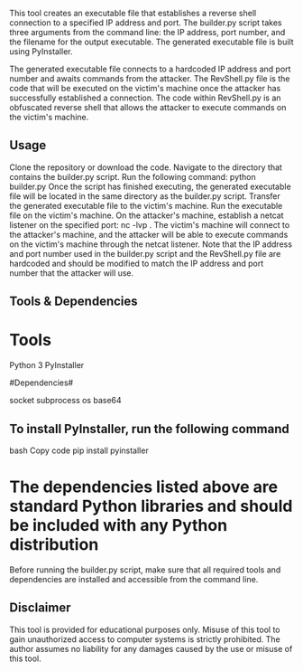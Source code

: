 This tool creates an executable file that establishes a reverse shell connection to a specified IP address and port. The builder.py script takes three arguments from the command line: the IP address, port number, and the filename for the output executable. The generated executable file is built using PyInstaller.

The generated executable file connects to a hardcoded IP address and port number and awaits commands from the attacker. The RevShell.py file is the code that will be executed on the victim's machine once the attacker has successfully established a connection. The code within RevShell.py is an obfuscated reverse shell that allows the attacker to execute commands on the victim's machine.

## Usage ##

Clone the repository or download the code.
Navigate to the directory that contains the builder.py script.
Run the following command: python builder.py <IP address> <port number> <output filename>
Once the script has finished executing, the generated executable file will be located in the same directory as the builder.py script.
Transfer the generated executable file to the victim's machine.
Run the executable file on the victim's machine.
On the attacker's machine, establish a netcat listener on the specified port: nc -lvp <port number>.
The victim's machine will connect to the attacker's machine, and the attacker will be able to execute commands on the victim's machine through the netcat listener.
Note that the IP address and port number used in the builder.py script and the RevShell.py file are hardcoded and should be modified to match the IP address and port number that the attacker will use.

## Tools & Dependencies ##

# Tools #

Python 3
PyInstaller

#Dependencies#

socket
subprocess
os
base64

## To install PyInstaller, run the following command ##

bash
Copy code
pip install pyinstaller

# The dependencies listed above are standard Python libraries and should be included with any Python distribution #

Before running the builder.py script, make sure that all required tools and dependencies are installed and accessible from the command line.

## Disclaimer ##
This tool is provided for educational purposes only. Misuse of this tool to gain unauthorized access to computer systems is strictly prohibited. The author assumes no liability for any damages caused by the use or misuse of this tool.
